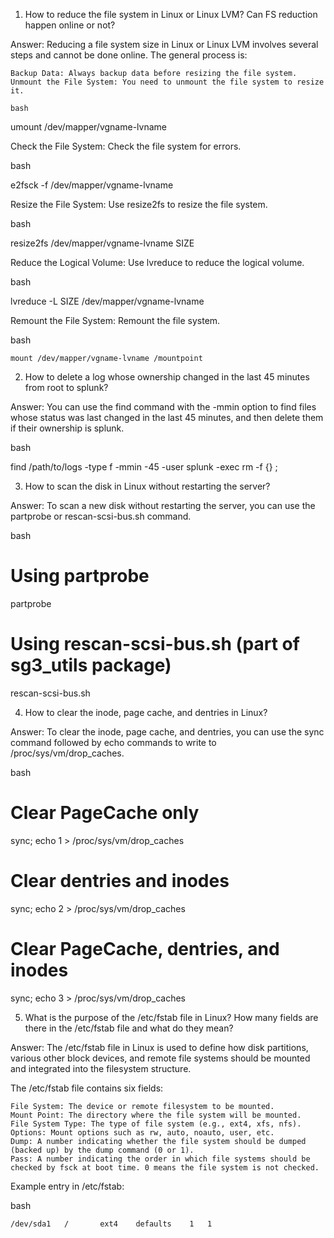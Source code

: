 1. How to reduce the file system in Linux or Linux LVM? Can FS reduction happen online or not?

Answer:
Reducing a file system size in Linux or Linux LVM involves several steps and cannot be done online. The general process is:

    Backup Data: Always backup data before resizing the file system.
    Unmount the File System: You need to unmount the file system to resize it.

    bash

umount /dev/mapper/vgname-lvname

Check the File System: Check the file system for errors.

bash

e2fsck -f /dev/mapper/vgname-lvname

Resize the File System: Use resize2fs to resize the file system.

bash

resize2fs /dev/mapper/vgname-lvname SIZE

Reduce the Logical Volume: Use lvreduce to reduce the logical volume.

bash

lvreduce -L SIZE /dev/mapper/vgname-lvname

Remount the File System: Remount the file system.

bash

    mount /dev/mapper/vgname-lvname /mountpoint

2. How to delete a log whose ownership changed in the last 45 minutes from root to splunk?

Answer:
You can use the find command with the -mmin option to find files whose status was last changed in the last 45 minutes, and then delete them if their ownership is splunk.

bash

find /path/to/logs -type f -mmin -45 -user splunk -exec rm -f {} \;

3. How to scan the disk in Linux without restarting the server?

Answer:
To scan a new disk without restarting the server, you can use the partprobe or rescan-scsi-bus.sh command.

bash

# Using partprobe
partprobe

# Using rescan-scsi-bus.sh (part of sg3_utils package)
rescan-scsi-bus.sh

4. How to clear the inode, page cache, and dentries in Linux?

Answer:
To clear the inode, page cache, and dentries, you can use the sync command followed by echo commands to write to /proc/sys/vm/drop_caches.

bash

# Clear PageCache only

sync; echo 1 > /proc/sys/vm/drop_caches

# Clear dentries and inodes

sync; echo 2 > /proc/sys/vm/drop_caches


# Clear PageCache, dentries, and inodes

sync; echo 3 > /proc/sys/vm/drop_caches

5. What is the purpose of the /etc/fstab file in Linux? How many fields are there in the /etc/fstab file and what do they mean?

Answer:
The /etc/fstab file in Linux is used to define how disk partitions, various other block devices, and remote file systems should be mounted and integrated into the filesystem structure.

The /etc/fstab file contains six fields:

    File System: The device or remote filesystem to be mounted.
    Mount Point: The directory where the file system will be mounted.
    File System Type: The type of file system (e.g., ext4, xfs, nfs).
    Options: Mount options such as rw, auto, noauto, user, etc.
    Dump: A number indicating whether the file system should be dumped (backed up) by the dump command (0 or 1).
    Pass: A number indicating the order in which file systems should be checked by fsck at boot time. 0 means the file system is not checked.

Example entry in /etc/fstab:

bash

    /dev/sda1   /       ext4    defaults    1   1
